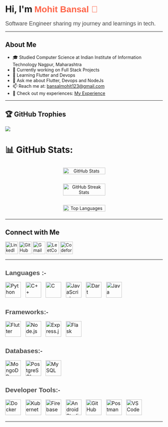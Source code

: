# Hi, I'm <span style="font-family: Arial, sans-serif; color: #FF6347;">Mohit Bansal 👋</span>

<span style="font-family: Arial, sans-serif; font-size: 18px; color: #4A4A4A;">Software Engineer sharing my journey and learnings in tech.</span>

---

## About Me

- 🎓 Studied Computer Science at Indian Institute of Information Technology Nagpur, Maharashtra
- 🔭 Currently working on Full Stack Projects
- 🌱 Learning Flutter and Devops
- 💬 Ask me about Flutter, Devops and NodeJs
- 📫 Reach me at: bansalmohit123@gmail.com
- 📄 Check out my experiences: [My Experience](https://drive.google.com/file/d/1-GMF9PXmzK7lPHx0f2AakwObJNizF3P5/view?usp=sharing)

---

## 🏆 GitHub Trophies
![](https://github-profile-trophy.vercel.app/?username=bansalmohit123&theme=radical&no-frame=false&no-bg=false&margin-w=4)
# 📊 GitHub Stats:

<div align="center" style="display: flex; flex-wrap: wrap; justify-content: center; gap: 10px;">

  <!-- GitHub Stats -->
  <img src="https://github-readme-stats.vercel.app/api?username=bansalmohit123&show_icons=true&theme=radical" alt="GitHub Stats" style="width: 45%; min-width: 300px; max-width: 400px; margin: 10px;"/>

  <!-- GitHub Streak Stats -->
  <img src="https://github-readme-streak-stats.herokuapp.com/?user=bansalmohit123&theme=radical" alt="GitHub Streak Stats" style="width: 45%; min-width: 300px; max-width: 400px; margin: 10px;"/>

  <!-- Top Languages by Repo -->
  <img src="https://github-readme-stats.vercel.app/api/top-langs/?username=bansalmohit123&layout=compact&theme=radical" alt="Top Languages" style="width: 45%; min-width: 300px; max-width: 400px; margin: 10px;"/>

</div>

---

## Connect with Me

<p align="left">
  <a href="https://www.linkedin.com/in/mohit-bansal-530946279/" target="_blank">
    <img src="https://img.shields.io/badge/LinkedIn-0077B5?style=for-the-badge&logo=linkedin&logoColor=white" alt="LinkedIn" style="height:40px;"></a>
  
  <a href="https://github.com/bansalmohit123" target="_blank">
    <img src="https://img.shields.io/badge/GitHub-181717?style=for-the-badge&logo=github&logoColor=white" alt="GitHub" style="height:40px;"></a>
  
  <a href="mailto:bansalmohit123654@gmail.com">
    <img src="https://img.shields.io/badge/Gmail-D14836?style=for-the-badge&logo=gmail&logoColor=white" alt="Gmail" style="height:40px;"></a>
  
  <a href="https://leetcode.com/u/Mohit_1727/" target="_blank">
    <img src="https://img.shields.io/badge/LeetCode-FFA116?style=for-the-badge&logo=leetcode&logoColor=white" alt="LeetCode" style="height:40px;"></a>

  <a href="https://codeforces.com/profile/u/mohit1327" target="_blank">
    <img src="https://img.shields.io/badge/Codeforces-1F8ACB?style=for-the-badge&logo=codeforces&logoColor=white" alt="Codeforces" style="height:40px;">
</a>
  
    
</p>

---

<h2 style="font-family: Arial, sans-serif; text-align: left; color: #4A4A4A;">Languages :-</h2>
<p align="left" style="font-size: 16px;">
  <img src="https://cdn.jsdelivr.net/gh/devicons/devicon/icons/python/python-original.svg" alt="Python" width="50" height="50" style="padding-right: 10px;" />
  <img src="https://cdn.jsdelivr.net/gh/devicons/devicon/icons/cplusplus/cplusplus-original.svg" alt="C++" width="50" height="50" style="padding-right: 10px;" />
  <img src="https://cdn.jsdelivr.net/gh/devicons/devicon/icons/c/c-original.svg" alt="C" width="50" height="50" style="padding-right: 10px;" />
  <img src="https://cdn.jsdelivr.net/gh/devicons/devicon/icons/javascript/javascript-original.svg" alt="JavaScript" width="50" height="50" style="padding-right: 10px;" />
  <img src="https://cdn.jsdelivr.net/gh/devicons/devicon/icons/dart/dart-original.svg" alt="Dart" width="50" height="50" style="padding-right: 10px;" />
  <img src="https://cdn.jsdelivr.net/gh/devicons/devicon/icons/java/java-original.svg" alt="Java" width="50" height="50" style="padding-right: 10px;" />
</p>

<h2 style="font-family: Arial, sans-serif; text-align: left; color: #4A4A4A;">Frameworks:-</h2>
<p align="left" style="font-size: 16px;">
  <img src="https://cdn.jsdelivr.net/gh/devicons/devicon/icons/flutter/flutter-original.svg" alt="Flutter" width="50" height="50" style="padding-right: 10px;" />
  <img src="https://cdn.jsdelivr.net/gh/devicons/devicon/icons/nodejs/nodejs-original.svg" alt="Node.js" width="50" height="50" style="padding-right: 10px;" />
  <img src="https://cdn.jsdelivr.net/gh/devicons/devicon/icons/express/express-original.svg" alt="Express.js" width="50" height="50" style="padding-right: 10px;" />
  <img src="https://cdn.jsdelivr.net/gh/devicons/devicon/icons/flask/flask-original.svg" alt="Flask" width="50" height="50" style="padding-right: 10px;" />
</p>

<h2 style="font-family: Arial, sans-serif; text-align: left; color: #4A4A4A;">Databases:-</h2>
<p align="left" style="font-size: 16px;">
  <img src="https://cdn.jsdelivr.net/gh/devicons/devicon/icons/mongodb/mongodb-original.svg" alt="MongoDB" width="50" height="50" style="padding-right: 10px;" />
  <img src="https://cdn.jsdelivr.net/gh/devicons/devicon/icons/postgresql/postgresql-original.svg" alt="PostgreSQL" width="50" height="50" style="padding-right: 10px;" />
  <img src="https://cdn.jsdelivr.net/gh/devicons/devicon/icons/mysql/mysql-original.svg" alt="MySQL" width="50" height="50" style="padding-right: 10px;" />
</p>

<h2 style="font-family: Arial, sans-serif; text-align: left; color: #4A4A4A;">Developer Tools:-</h2>
<p align="left" style="font-size: 16px;">
  <img src="https://cdn.jsdelivr.net/gh/devicons/devicon/icons/docker/docker-plain.svg" alt="Docker" width="50" height="50" style="padding-right: 10px;" />
  <img src="https://cdn.jsdelivr.net/gh/devicons/devicon/icons/kubernetes/kubernetes-plain.svg" alt="Kubernetes" width="50" height="50" style="padding-right: 10px;" />
  <img src="https://cdn.jsdelivr.net/gh/devicons/devicon/icons/firebase/firebase-plain.svg" alt="Firebase" width="50" height="50" style="padding-right: 10px;" />
  <img src="https://cdn.jsdelivr.net/gh/devicons/devicon/icons/androidstudio/androidstudio-original.svg" alt="Android Studio" width="50" height="50" style="padding-right: 10px;" />
  <img src="https://cdn.jsdelivr.net/gh/devicons/devicon/icons/github/github-original.svg" alt="GitHub" width="50" height="50" style="padding-right: 10px;" />
  <img src="https://cdn.jsdelivr.net/gh/devicons/devicon/icons/postman/postman-original.svg" alt="Postman" width="50" height="50" style="padding-right: 10px;" />
  <img src="https://cdn.jsdelivr.net/gh/devicons/devicon/icons/vscode/vscode-original.svg" alt="VS Code" width="50" height="50" style="padding-right: 10px;" />
</p>





---
